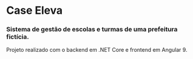 # Case Eleva
### Sistema de gestão de escolas e turmas de uma prefeitura fictícia.

Projeto realizado com o backend em .NET Core e frontend em Angular 9.